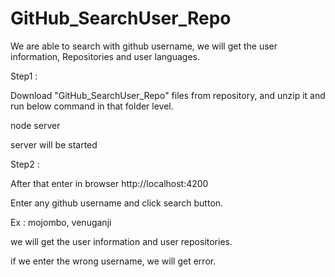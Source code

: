 # GitHub_SearchUser_Repo
We are able to search with github username, we will get the user information, Repositories and user languages.

Step1 :  

Download "GitHub_SearchUser_Repo" files from repository, and unzip it and run below command in that folder level.

node server 

server will be started

Step2 :   

After that enter in browser http://localhost:4200

Enter any  github username and click search button.

Ex : mojombo, venuganji 

we will get the user information and user repositories.

if we enter the wrong username, we will get error.

